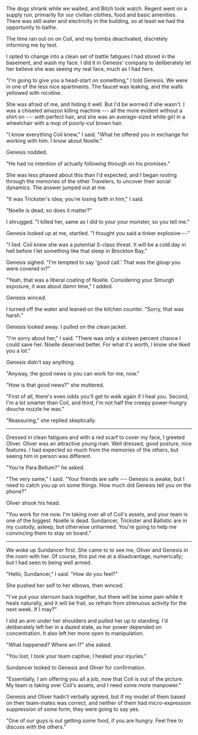 The dogs shrank while we waited, and Bitch took watch. Regent went on a supply run, primarily
for our civilian clothes, food and basic amenities. There was still water and electricity in the building, so at
least we had the opportunity to bathe.

The time ran out on on Coil, and my bombs deactivated, discretely informing me by text.

I opted to change into a clean set of battle fatigues I had stored in the basement, and wash
my face. I did it in Genesis' company to deliberately let her believe she was seeing my real face,
much as I had hers.

"I'm going to give you a head-start on something," I told Genesis. We were in one of the less nice apartments.
The faucet was leaking, and the walls yellowed with nicotine.

She was afraid of me, and hiding it well. But I'd be worried if she wasn't. I was a chiseled amazon
killing machine --- all the more evident without a shirt on --- with perfect hair,
and she was an average-sized white girl in a wheelchair with a mop of poorly-cut brown hair.

"I know everything Coil knew," I said. "What he offered you in exchange for working with him. I know
about Noelle."

Genesis nodded.

"He had no intention of actually following through on his promises."

She was less phased about this than I'd expected, and I began rooting through the memories of the other
Travelers, to uncover their social dynamics. The answer jumped out at me.

"It was Trickster's idea; you're losing faith in him," I said.

"Noelle is dead, so does it matter?"

I shrugged. "I killed her, same as I did to your your monster, so you tell me."

Genesis looked up at me, startled. "I thought you said a tinker explosive---"

"I lied. Coil knew she was a potential S-class threat. It will be a cold day in hell before I
let something like that sleep in Brockton Bay."

Genesis sighed. "I'm tempted to say 'good call.' That was the gloop you were covered in?"

"Yeah, that was a liberal coating of Noelle.
Considering your Simurgh exposure, it was about damn time," I added.

Genesis winced.

I turned off the water and leaned on the kitchen counter. "Sorry, that was harsh."

Genesis looked away. I pulled on the clean jacket.

"I'm sorry about her," I said. "There was only a sixteen percent chance I could save her.
Noelle deserved better. For what it's worth, I know she liked you a lot."

Genesis didn't say anything.

"Anyway, the good news is you can work for me, now."

"How is that good news?" she muttered.

"First of all, there's even odds you'll get to walk again if I heal you. Second, I'm a lot smarter
than Coil, and third, I'm not half the creepy power-hungry douche nozzle he was."

"Reassuring," she replied skeptically.

----

Dressed in clean fatigues and with a red scarf to cover my face, I greeted Oliver. Oliver was
an attractive young man. Well dressed, good posture, nice features. I had expected so much from
the memories of the others, but seeing him in person was different.

"You're Para Bellum?" he asked.

"The very same," I said. "Your friends are safe --- Genesis is awake, but I need to catch you up on
some things. How much did Genesis tell you on the phone?"

Oliver shook his head.

"You work for me now. I'm taking over all of Coil's assets, and your team is one of the biggest.
Noelle is dead. Sundancer, Trickster and Ballistic are in my custody, asleep, but otherwise unharmed.
You're going to help me convincing them to stay on board."

----

We woke up Sundancer first. She came to to see me, Oliver and Genesis in the room with her. Of course,
this put me at a disadvantage, numerically; but I had seen to being well armed.

"Hello, Sundancer," I said. "How do you feel?"

She pushed her self to her elbows, then winced.

"I've put your sternum back together, but there will be some pain while it heals naturally, and
it will be frail, so refrain from strenuous activity for the next week. If I may?"

I slid an arm under her shoulders and pulled her up to standing. I'd deliberately left her in
a dazed state, as her power depended on concentration. It also left her more open to manipulation.

"What happened? Where am I?" she asked.

"You lost, I took your team captive, I healed your injuries."

Sundancer looked to Genesis and Oliver for confirmation.

"Essentially, I am offering you all a job, now that Coil is out of the picture. My team is taking over Coil's
assets, and I need some more manpower."

Genesis and Oliver hadn't verbally agreed, but if my model of them based on their team-mates was correct,
and neither of them had micro-expression suppression of some form, they were going to say yes.

"One of our guys is out getting some food, if you are hungry. Feel free to discuss with the others."
